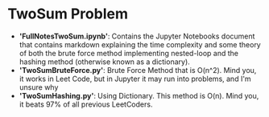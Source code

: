 # TwoSum Problem

- **'FullNotesTwoSum.ipynb'**: Contains the Jupyter Notebooks document that contains markdown explaining the time complexity and some theory of both the brute force method implementing nested-loop and the hashing method (otherwise known as a dictionary).
- **'TwoSumBruteForce.py'**: Brute Force Method that is O(n^2). Mind you, it works in Leet Code, but in Jupyter it may run into problems, and I'm unsure why
- **'TwoSumHashing.py'**: Using Dictionary. This method is O(n). Mind you, it beats 97% of all previous LeetCoders.
